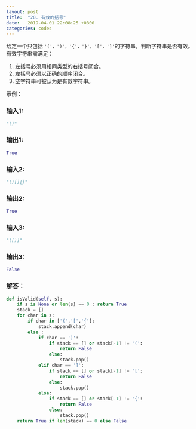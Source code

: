 ```yaml
---
layout: post
title:  "20. 有效的括号"
date:   2019-04-01 22:08:25 +0800
categories: codes
---
```




给定一个只包括  `'('，')'，'{'，'}'，'['，']'`的字符串，判断字符串是否有效。  
有效字符串需满足：  
1. 左括号必须用相同类型的右括号闭合。  
2. 左括号必须以正确的顺序闭合。  
3. 空字符串可被认为是有效字符串。  


示例：  

### 输入1:  
```Python
"()" 
```
### 输出1:  
```Python
True
```

### 输入2:   
```Python
"()[]{}"
```
### 输出2:  
```Python
True
```

### 输入3:   
```Python
"([)]"
```
### 输出3:  
```Python
False
```

### 解答：  

```Python
def isValid(self, s):
    if s is None or len(s) == 0 : return True
    stack = []
    for char in s:
        if char in ['(','[','{']:
            stack.append(char)
        else :
            if char == ')':
                if stack == [] or stack[-1] != '(':
                    return False
                else:
                    stack.pop()
            elif char == ']':
                if stack == [] or stack[-1] != '[':
                    return False
                else:
                    stack.pop()
            else:
                if stack == [] or stack[-1] != '{':
                    return False
                else:
                    stack.pop()
    return True if len(stack) == 0 else False
```
